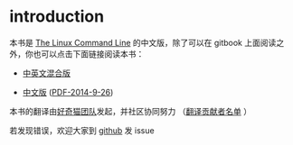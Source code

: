 # introduction

本书是 [The Linux Command Line](http://linuxcommand.org/) 的中文版，除了可以在 gitbook 上面阅读之外，你也可以点击下面链接阅读本书：

*   [中英文混合版](http://billie66.github.io/TLCL/book/)

*   [中文版](http://billie66.github.io/TLCL/book/zh/) ([PDF-2014-9-26](http://media.happycasts.net/tlcl.pdf))

本书的翻译由[好奇猫团队](http://haoqicat.com/about/team)发起，并社区协同努力 （[翻译贡献者名单](http://billie66.github.io/TLCL/contributors.html) ）

若发现错误，欢迎大家到 [github](https://github.com/billie66/TLCL) 发 issue